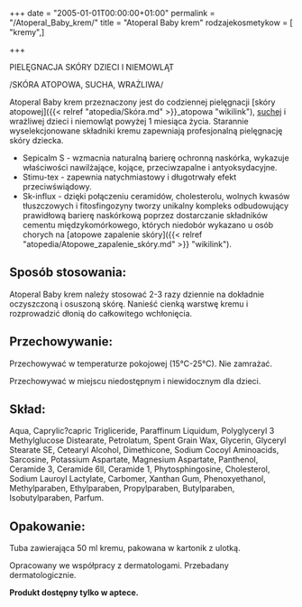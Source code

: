 +++
date = "2005-01-01T00:00:00+01:00"
permalink = "/Atoperal_Baby_krem/"
title = "Atoperal Baby krem"
rodzajekosmetykow = [ "kremy",]

+++

PIELĘGNACJA SKÓRY DZIECI I NIEMOWLĄT

/SKÓRA ATOPOWA, SUCHA, WRAŻLIWA/

Atoperal Baby krem przeznaczony jest do codziennej pielęgnacji [skóry atopowej]({{< relref "atopedia/Skóra.md" >}}_atopowa "wikilink"), [suchej](/atopedia/sucha_skóra "wikilink") i wrażliwej dzieci i niemowląt powyżej 1 miesiąca życia. Starannie wyselekcjonowane składniki kremu zapewniają profesjonalną pielęgnację skóry dziecka.

-   Sepicalm S - wzmacnia naturalną barierę ochronną naskórka, wykazuje właściwości nawilżające, kojące, przeciwzapalne i antyoksydacyjne.
-   Stimu-tex - zapewnia natychmiastowy i długotrwały efekt przeciwświądowy.
-   Sk-influx - dzięki połączeniu ceramidów, cholesterolu, wolnych kwasów tłuszczowych i fitosfingozyny tworzy unikalny kompleks odbudowujący prawidłową barierę naskórkową poprzez dostarczanie składników cementu międzykomórkowego, których niedobór wykazano u osób chorych na [atopowe zapalenie skóry]({{< relref "atopedia/Atopowe_zapalenie_skóry.md" >}} "wikilink").

Sposób stosowania:
------------------

Atoperal Baby krem należy stosować 2-3 razy dziennie na dokładnie oczyszczoną i osuszoną skórę. Nanieść cienką warstwę kremu i rozprowadzić dłonią do całkowitego wchłonięcia.

Przechowywanie:
---------------

Przechowywać w temperaturze pokojowej (15°C-25°C). Nie zamrażać.

Przechowywać w miejscu niedostępnym i niewidocznym dla dzieci.

Skład:
------

Aqua, Caprylic?capric Trigliceride, Paraffinum Liquidum, Polyglyceryl 3 Methylglucose Distearate, Petrolatum, Spent Grain Wax, Glycerin, Glyceryl Stearate SE, Cetearyl Alcohol, Dimethicone, Sodium Cocoyl Aminoacids, Sarcosine, Potassium Aspartate, Magnesium Aspartate, Panthenol, Ceramide 3, Ceramide 6ll, Ceramide 1, Phytosphingosine, Cholesterol, Sodium Lauroyl Lactylate, Carbomer, Xanthan Gum, Phenoxyethanol, Methylparaben, Ethylparaben, Propylparaben, Butylparaben, Isobutylparaben, Parfum.

Opakowanie:
-----------

Tuba zawierająca 50 ml kremu, pakowana w kartonik z ulotką.

Opracowany we współpracy z dermatologami. Przebadany dermatologicznie.

**Produkt dostępny tylko w aptece.**

